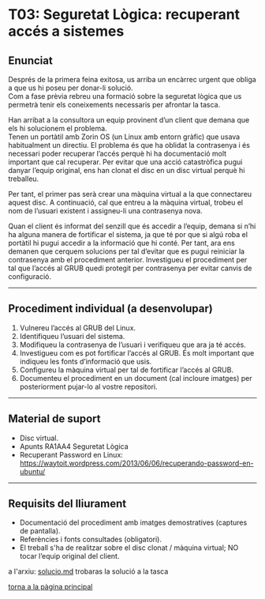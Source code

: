 # T03: Seguretat Lògica: recuperant accés a sistemes

## Enunciat

Després de la primera feina exitosa, us arriba un encàrrec urgent que obliga a que us hi poseu per donar-li solució.  
Com a fase prèvia rebreu una formació sobre la seguretat lògica que us permetrà tenir els coneixements necessaris per afrontar la tasca.

Han arribat a la consultora un equip provinent d’un client que demana que els hi solucionem el problema.  
Tenen un portàtil amb Zorin OS (un Linux amb entorn gràfic) que usava habitualment un directiu. El problema és que ha oblidat la contrasenya i és necessari poder recuperar l’accés perquè hi ha documentació molt important que cal recuperar. Per evitar que una acció catastròfica pugui danyar l’equip original, ens han clonat el disc en un disc virtual perquè hi treballeu.

Per tant, el primer pas serà crear una màquina virtual a la que connectareu aquest disc. A continuació, cal que entreu a la màquina virtual, trobeu el nom de l’usuari existent i assigneu-li una contrasenya nova.

Quan el client és informat del senzill que és accedir a l’equip, demana si n’hi ha alguna manera de fortificar el sistema, ja que té por que si algú roba el portàtil hi pugui accedir a la informació que hi conté. Per tant, ara ens demanen que cerquem solucions per tal d’evitar que es pugui reiniciar la contrasenya amb el procediment anterior. Investigueu el procediment per tal que l’accés al GRUB quedi protegit per contrasenya per evitar canvis de configuració.

---

## Procediment individual (a desenvolupar)

1. Vulnereu l’accés al GRUB del Linux.
2. Identifiqueu l’usuari del sistema.
3. Modifiqueu la contrasenya de l’usuari i verifiqueu que ara ja té accés.
4. Investigueu com es pot fortificar l’accés al GRUB. És molt important que indiqueu les fonts d’informació que usis.
5. Configureu la màquina virtual per tal de fortificar l’accés al GRUB.
6. Documenteu el procediment en un document (cal incloure imatges) per posteriorment pujar-lo al vostre repositori.

---

## Material de suport

- Disc virtual.
- Apunts RA1AA4 Seguretat Lògica
- Recuperant Password en Linux:  
  https://waytoit.wordpress.com/2013/06/06/recuperando-password-en-ubuntu/

---

## Requisits del lliurament

- Documentació del procediment amb imatges demostratives (captures de pantalla).
- Referències i fonts consultades (obligatori).
- El treball s'ha de realitzar sobre el disc clonat / màquina virtual; NO tocar l’equip original del client.

a l'arxiu: [solucio.md](solucio.md) trobaras la solució a la tasca

[torna a la pàgina principal](../README.md)
